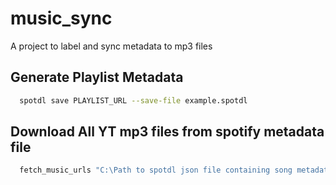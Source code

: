 # music_sync
A project to label and sync metadata to mp3 files

## Generate Playlist Metadata
```sh
  spotdl save PLAYLIST_URL --save-file example.spotdl
```
## Download All YT mp3 files from spotify metadata file
```sh
  fetch_music_urls "C:\Path to spotdl json file containing song metadata" 
```

